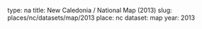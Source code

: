 type: na
title: New Caledonia / National Map (2013)
slug: places/nc/datasets/map/2013
place: nc
dataset: map
year: 2013
